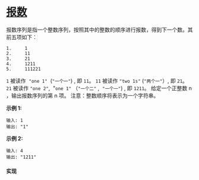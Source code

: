 # [报数](https://leetcode-cn.com/problems/count-and-say/description/)

报数序列是指一个整数序列，按照其中的整数的顺序进行报数，得到下一个数。其前五项如下：

```
1.     1
2.     11
3.     21
4.     1211
5.     111221
```

`1` 被读作  `"one 1"`  (`"一个一"`) , 即 `11`。
`11` 被读作 `"two 1s"` (`"两个一"`）, 即 `21`。
`21` 被读作 `"one 2"`,  "`one 1"` （`"一个二"` ,  `"一个一"`) , 即 `1211`。
给定一个正整数 n ，输出报数序列的第 n 项。
注意：整数顺序将表示为一个字符串。

**示例 1:**
```
输入: 1
输出: "1"
```

**示例 2:**
```
输入: 4
输出: "1211"
```

#### 实现
